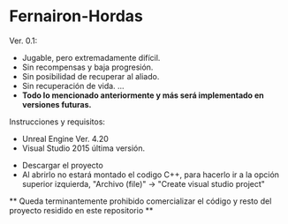 # Fernairon-Hordas

Ver. 0.1:
  - Jugable, pero extremadamente difícil.
  - Sin recompensas y baja progresión.
  - Sin posibilidad de recuperar al aliado.
  - Sin recuperación de vida.
  ...
  - **Todo lo mencionado anteriormente y más será implementado en versiones futuras.**

Instrucciones y requisitos:

- Unreal Engine Ver. 4.20
- Visual Studio 2015 última versión.

+ Descargar el proyecto
+ Al abrirlo no estará montado el codigo C++, para hacerlo ir a la opción superior izquierda,  "Archivo (file)" -> "Create visual studio project"


** Queda terminantemente prohibido comercializar el código y resto del proyecto residido en este repositorio **



